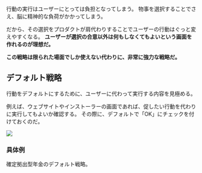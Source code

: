


行動の実行はユーザーにとっては負担となってしまう。
物事を選択することでさえ、脳に精神的な負荷がかかってしまう。

だから、その選択をプロダクトが肩代わりすることでユーザーの行動はぐっと変えやすくなる。
**ユーザーが選択の合意以外は何もしなくてもよいという画面を作れるのが理想だ。**

**この戦略は限られた場面でしか使えない代わりに、非常に強力な戦略だ。**


## デフォルト戦略

行動をデフォルトにするために、ユーザーに代わって実行する内容を見極める。

例えば、ウェブサイトやインストーラーの画面であれば、促したい行動を代わりに実行してもよいか確認する。
その際に、デフォルトで「OK」にチェックを付けておくのだ。

<img src="https://3rdplanetblog.com/wp-content/uploads/2021/07/cp_ins_next.png">

### 具体例

確定拠出型年金のデフォルト戦略。



















